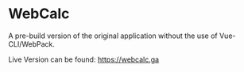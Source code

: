 # WebCalc

A pre-build version of the original application without the use of Vue-CLI/WebPack.

Live Version can be found: https://webcalc.ga

